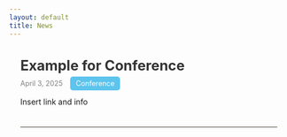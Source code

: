 ```yaml
---
layout: default
title: News
---
```


<main>
    <div class="news-item">
        <h2>Example for Conference</h2>
        <span class="date">April 3, 2025</span>
        <span class="tag conference">Conference</span>
        <p>Insert link and info</p>
    </div>
    <!-- <div class="news-item">
        <h2>Research Paper Published on Landslides</h2>
        <span class="date">March 25, 2025</span>
        <span class="tag research">Research</span>
        <p>Our latest research paper on landslide prediction has been published in a top journal. Check it out for insights on recent advancements in the field.</p>
    </div>
    <div class="news-item">
        <h2>New Blog Post on Data Science Trends</h2>
        <span class="date">March 15, 2025</span>
        <span class="tag blog">Blog</span>
        <p>Read our latest blog post discussing the emerging trends in data science for 2025. A must-read for aspiring data scientists!</p>
    </div>
    <div class="news-item">
        <h2>Celebrating Achievements of Dr. Jane Doe</h2>
        <span class="date">March 10, 2025</span>
        <span class="tag people">People</span>
        <p>Dr. Jane Doe has made significant contributions to the field of environmental science. Join us in celebrating her achievements and dedication.</p>
    </div> -->
</main>

<style>
    main {
        margin: 0 auto;
        padding: 20px;
    }
    .news-item {
        margin-bottom: 20px;
        border-bottom: 1px solid #4C4332;
        padding-bottom: 20px;
    }
    .news-item h2 {
        margin: 0;
        font-size: 1.8em;
        color: #333;
    }
    .news-item .date {
        font-size: 0.9em;
        color: gray;
    }
    .tag {
        display: inline-block;
        margin-top: 5px;
        padding: 5px 10px;
        margin-left: 10px;
        font-size: 0.9em;
        border-radius: 5px;
        color: white;
    }
    .tag.conference, .tag.presentation {
        background-color:rgb(92, 196, 237);
    }
    .tag.research, .tag.paper, .tag.project {
        background-color:rgb(242, 69, 78);
    }
    .tag.people {
        background-color:rgb(227, 146, 39);
    }
    .tag.article, .tag.blog {
        background-color: #7DBA87;
    }
    .news-item p {
        font-size: 1em;
        line-height: 1.6;
        margin-top: 10px;
    }
</style>